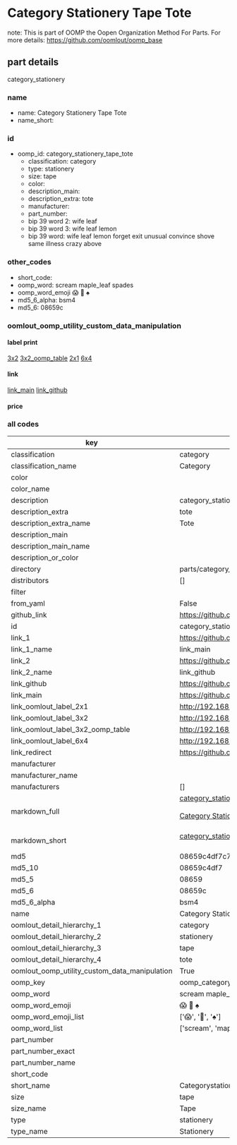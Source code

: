 # Category Stationery Tape Tote  

note: This is part of OOMP the Oopen Organization Method For Parts. For more details: https://github.com/oomlout/oomp_base

##  part details
  



category_stationery



### name
* name: Category Stationery Tape Tote
* name_short: 
### id
* oomp_id: category_stationery_tape_tote
  * classification: category
  * type: stationery
  * size: tape
  * color: 
  * description_main: 
  * description_extra: tote
  * manufacturer: 
  * part_number: 
  * bip 39 word 2: wife leaf
  * bip 39 word 3: wife leaf lemon
  * bip 39 word: wife leaf lemon forget exit unusual convince shove same illness crazy above

### other_codes
* short_code: 
* oomp_word: scream maple_leaf spades
* oomp_word_emoji :scream: :maple_leaf: :spades:
* md5_6_alpha: bsm4
* md5_6: 08659c






### oomlout_oomp_utility_custom_data_manipulation
#### label print
[3x2](http://192.168.1.245:1112/?label=oomp%20bsm4)
[3x2_oomp_table](http://192.168.1.108:1112/?label=oomp%20bsm4)
[2x1](http://192.168.1.242:1112/?label=oomp%20bsm4)
[6x4](http://192.168.1.55:1112/?label=oomp%20bsm4)    

#### link

[link_main](https://github.com/oomlout/oomlout_oomp_version_1_messy/tree/main/parts/category_stationery_tape_tote) [link_github](https://github.com/oomlout/oomlout_oomp_version_1_messy/tree/main/parts/category_stationery_tape_tote)                             

#### price







### all codes 
| key | value |  
| --- | --- |  
| classification | category |  
| classification_name | Category |  
| color |  |  
| color_name |  |  
| description | category_stationery |  
| description_extra | tote |  
| description_extra_name | Tote |  
| description_main |  |  
| description_main_name |  |  
| description_or_color |   |  
| directory | parts/category_stationery_tape_tote |  
| distributors | [] |  
| filter |  |  
| from_yaml | False |  
| github_link | https://github.com/oomlout/oomlout_oomp_part_src/tree/main/parts/category_stationery_tape_tote |  
| id | category_stationery_tape_tote |  
| link_1 | https://github.com/oomlout/oomlout_oomp_version_1_messy/tree/main/parts/category_stationery_tape_tote |  
| link_1_name | link_main |  
| link_2 | https://github.com/oomlout/oomlout_oomp_version_1_messy/tree/main/parts/category_stationery_tape_tote |  
| link_2_name | link_github |  
| link_github | https://github.com/oomlout/oomlout_oomp_version_1_messy/tree/main/parts/category_stationery_tape_tote |  
| link_main | https://github.com/oomlout/oomlout_oomp_version_1_messy/tree/main/parts/category_stationery_tape_tote |  
| link_oomlout_label_2x1 | http://192.168.1.242:1112/?label=oomp%20bsm4 |  
| link_oomlout_label_3x2 | http://192.168.1.245:1112/?label=oomp%20bsm4 |  
| link_oomlout_label_3x2_oomp_table | http://192.168.1.108:1112/?label=oomp%20bsm4 |  
| link_oomlout_label_6x4 | http://192.168.1.55:1112/?label=oomp%20bsm4 |  
| link_redirect | https://github.com/oomlout/oomlout_oomp_version_1_messy/tree/main/parts/category_stationery_tape_tote |  
| manufacturer |  |  
| manufacturer_name |  |  
| manufacturers | [] |  
| markdown_full | [category_stationery_tape_tote](none)<br>[](none)<br>[Category Stationery Tape Tote](none)<br><br> |  
| markdown_short | [category_stationery_tape_tote](none)<br><br> |  
| md5 | 08659c4df7c705f3b927f5b4ff9fafd7 |  
| md5_10 | 08659c4df7 |  
| md5_5 | 08659 |  
| md5_6 | 08659c |  
| md5_6_alpha | bsm4 |  
| name | Category Stationery Tape Tote |  
| oomlout_detail_hierarchy_1 | category |  
| oomlout_detail_hierarchy_2 | stationery |  
| oomlout_detail_hierarchy_3 | tape |  
| oomlout_detail_hierarchy_4 | tote |  
| oomlout_oomp_utility_custom_data_manipulation | True |  
| oomp_key | oomp_category_stationery_tape_tote |  
| oomp_word | scream maple_leaf spades |  
| oomp_word_emoji | :scream: :maple_leaf: :spades: |  
| oomp_word_emoji_list | [':scream:', ':maple_leaf:', ':spades:'] |  
| oomp_word_list | ['scream', 'maple_leaf', 'spades'] |  
| part_number |  |  
| part_number_exact |  |  
| part_number_name |  |  
| short_code |  |  
| short_name | Categorystationery |  
| size | tape |  
| size_name | Tape |  
| type | stationery |  
| type_name | Stationery |  
